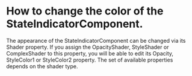 # How to change the color of the StateIndicatorComponent.


<p>The appearance of the StateIndicatorComponent can be changed via its Shader property. If you assign the OpacityShader, StyleShader or ComplexShader to this property, you will be able to edit its Opacity, StyleColor1 or StyleColor2 property. The set of available properties depends on the shader type.</p>

<br/>


